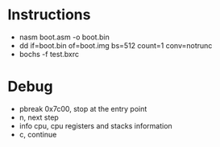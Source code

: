 # Instructions
- nasm boot.asm -o boot.bin
- dd if=boot.bin of=boot.img bs=512 count=1 conv=notrunc
- bochs -f test.bxrc

# Debug
- pbreak 0x7c00, stop at the entry point
- n, next step
- info cpu, cpu registers and stacks information
- c, continue
